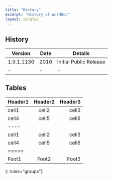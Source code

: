 ```yaml
---
title: "History"
excerpt: "History of WordDoc"
layout: single2
---
```


## History
| Version | Date | Details         |
|---------|------|-----------------|
|1.0.1.1130 | 2016 | Initial Public Release | 
|-|-|-|



## Tables

| Header1 | Header2 | Header3 |
|:--------|:-------:|--------:|
| cell1   | cell2   | cell3   |
| cell4   | cell5   | cell6   |
|----
| cell1   | cell2   | cell3   |
| cell4   | cell5   | cell6   |
|=====
| Foot1   | Foot2   | Foot3
{: rules="groups"}
